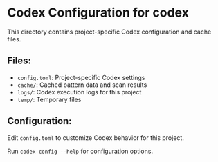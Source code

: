 # Codex Configuration for codex

This directory contains project-specific Codex configuration and cache files.

## Files:
- `config.toml`: Project-specific Codex settings
- `cache/`: Cached pattern data and scan results
- `logs/`: Codex execution logs for this project
- `temp/`: Temporary files

## Configuration:
Edit `config.toml` to customize Codex behavior for this project.

Run `codex config --help` for configuration options.
